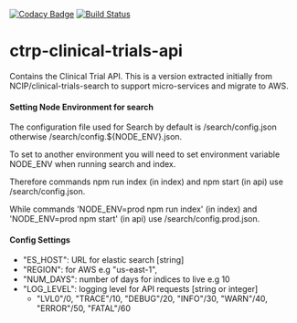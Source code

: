 [![Codacy Badge](https://api.codacy.com/project/badge/Grade/8b9f855009784107bcdbbd48f7566aab)](https://www.codacy.com/app/FNLCR/ctrp-clinical-trials-api?utm_source=github.com&amp;utm_medium=referral&amp;utm_content=CBIIT/ctrp-clinical-trials-api&amp;utm_campaign=Badge_Grade)
[![Build Status](https://travis-ci.org/CBIIT/ctrp-clinical-trials-api.svg?branch=master)](https://travis-ci.org/CBIIT/ctrp-clinical-trials-api)


# ctrp-clinical-trials-api
Contains the Clinical Trial API. This is a version extracted initially from NCIP/clinical-trials-search to support micro-services and migrate to AWS.



#### Setting Node Environment for search
The configuration file used for Search by default is /search/config.json otherwise /search/config.${NODE_ENV}.json.

To set to another environment you will need to set environment variable NODE_ENV when running search and index.

Therefore commands npm run index (in index) and npm start (in api) use /search/config.json.

While commands 'NODE_ENV=prod npm run index' (in index) and 'NODE_ENV=prod npm start' (in api) use /search/config.prod.json.


#### Config Settings

 - "ES_HOST": URL for elastic search [string]
 - "REGION": for AWS e.g "us-east-1",
 - "NUM_DAYS": number of days for indices to live e.g 10
 - "LOG_LEVEL": logging level for API requests [string or integer]
   - "LVL0"/0, "TRACE"/10, "DEBUG"/20, "INFO"/30, "WARN"/40, "ERROR"/50, "FATAL"/60


